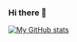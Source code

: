 ### Hi there 👋

[![My GitHub stats](https://github-readme-stats.vercel.app/api?username=RudideC&show_icons=true&theme=cobalt)](https://github.com/anuraghazra/github-readme-stats)
